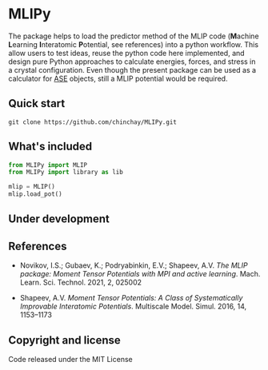 # MLIPy

The package helps to load the predictor method of the MLIP code (**M**achine **L**earning **I**nteratomic **P**otential, see references) into a python workflow. This allow users to test ideas, reuse the python code here implemented, and design pure Python approaches to calculate energies, forces, and stress in a crystal configuration. Even though the present package can be used as a calculator for [ASE](https://wiki.fysik.dtu.dk/ase/) objects, still a MLIP potential would be required.


## Quick start

```ShellSession
git clone https://github.com/chinchay/MLIPy.git
```

## What's included


```python
from MLIPy import MLIP
from MLIPy import library as lib

mlip = MLIP()
mlip.load_pot()

```

## Under development

## References
* Novikov, I.S.; Gubaev, K.; Podryabinkin, E.V.; Shapeev, A.V. *The MLIP package: Moment Tensor Potentials with MPI and active learning*. Mach. Learn. Sci. Technol. 2021, 2, 025002

* Shapeev, A.V. *Moment Tensor Potentials: A Class of Systematically Improvable Interatomic Potentials*. Multiscale Model. Simul. 2016, 14, 1153–1173


## Copyright and license

Code released under the MIT License